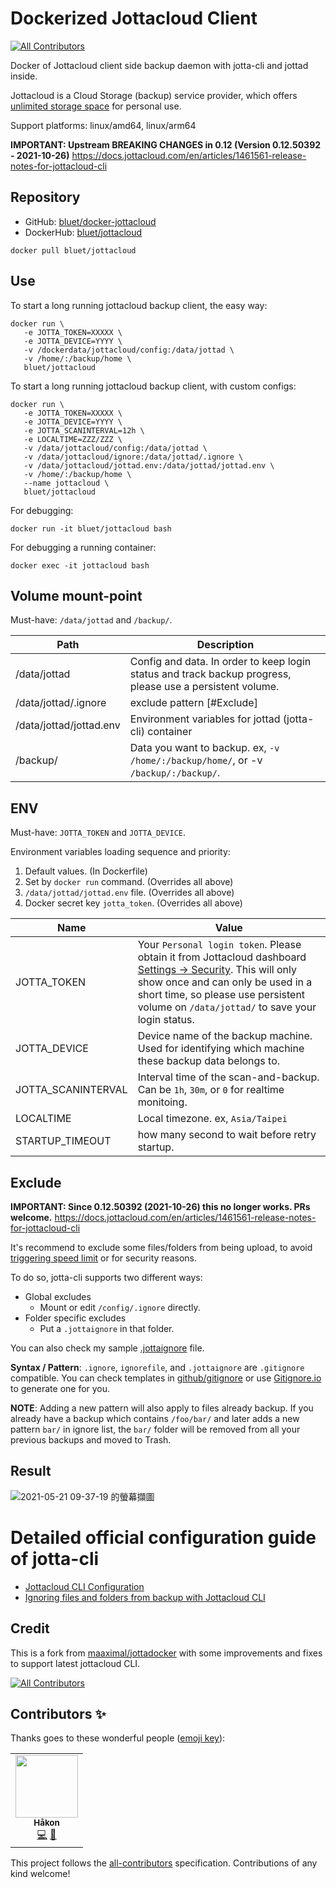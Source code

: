# Dockerized Jottacloud Client
<!-- ALL-CONTRIBUTORS-BADGE:START - Do not remove or modify this section -->
[![All Contributors](https://img.shields.io/badge/all_contributors-1-orange.svg?style=flat-square)](#contributors-)
<!-- ALL-CONTRIBUTORS-BADGE:END -->
Docker of Jottacloud client side backup daemon with jotta-cli and jottad inside.

Jottacloud is a Cloud Storage (backup) service provider, which offers [unlimited storage space](https://www.jottacloud.com/en/pricing.html) for personal use.

Support platforms: linux/amd64, linux/arm64

**IMPORTANT: Upstream BREAKING CHANGES in 0.12 (Version 0.12.50392 - 2021-10-26)**
https://docs.jottacloud.com/en/articles/1461561-release-notes-for-jottacloud-cli

## Repository
- GitHub: [bluet/docker-jottacloud](https://github.com/bluet/docker-jottacloud/)
- DockerHub: [bluet/jottacloud](https://hub.docker.com/r/bluet/jottacloud)

```
docker pull bluet/jottacloud
```

## Use
To start a long running jottacloud backup client, the easy way:
```
docker run \
   -e JOTTA_TOKEN=XXXXX \
   -e JOTTA_DEVICE=YYYY \
   -v /dockerdata/jottacloud/config:/data/jottad \
   -v /home/:/backup/home \
   bluet/jottacloud
```
To start a long running jottacloud backup client, with custom configs:
```
docker run \
   -e JOTTA_TOKEN=XXXXX \
   -e JOTTA_DEVICE=YYYY \
   -e JOTTA_SCANINTERVAL=12h \
   -e LOCALTIME=ZZZ/ZZZ \
   -v /data/jottacloud/config:/data/jottad \
   -v /data/jottacloud/ignore:/data/jottad/.ignore \
   -v /data/jottacloud/jottad.env:/data/jottad/jottad.env \
   -v /home/:/backup/home \
   --name jottacloud \
   bluet/jottacloud
```

For debugging:
```
docker run -it bluet/jottacloud bash
```
For debugging a running container:
```
docker exec -it jottacloud bash
```

## Volume mount-point
Must-have: `/data/jottad` and `/backup/`.

Path | Description
------------ | -------------
/data/jottad | Config and data. In order to keep login status and track backup progress, please use a persistent volume.
/data/jottad/.ignore | exclude pattern [#Exclude]
/data/jottad/jottad.env | Environment variables for jottad (jotta-cli) container
/backup/ | Data you want to backup. ex, `-v /home/:/backup/home/`, or -v `/backup/:/backup/`.

## ENV
Must-have: `JOTTA_TOKEN` and `JOTTA_DEVICE`.

Environment variables loading sequence and priority:
1. Default values. (In Dockerfile)
2. Set by `docker run` command. (Overrides all above)
3. `/data/jottad/jottad.env` file. (Overrides all above)
4. Docker secret key `jotta_token`. (Overrides all above)

Name | Value
------------ | -------------
JOTTA_TOKEN | Your `Personal login token`. Please obtain it from Jottacloud dashboard [Settings -> Security](https://www.jottacloud.com/web/secure). This will only show once and can only be used in a short time, so please use persistent volume on `/data/jottad/` to save your login status.
JOTTA_DEVICE | Device name of the backup machine.  Used for identifying which machine these backup data belongs to.
JOTTA_SCANINTERVAL | Interval time of the scan-and-backup. Can be `1h`, `30m`, or `0` for realtime monitoing.
LOCALTIME | Local timezone. ex, `Asia/Taipei`
STARTUP_TIMEOUT | how many second to wait before retry startup.


## Exclude
**IMPORTANT: Since 0.12.50392 (2021-10-26) this no longer works. PRs welcome.**
https://docs.jottacloud.com/en/articles/1461561-release-notes-for-jottacloud-cli

It's recommend to exclude some files/folders from being upload, to avoid [triggering speed limit](https://docs.jottacloud.com/en/articles/3271114-reduced-upload-speed) or for security reasons.

To do so, jotta-cli supports two different ways:
- Global excludes
   - Mount or edit `/config/.ignore` directly.
- Folder specific excludes
  - Put a `.jottaignore` in that folder.

You can also check my sample [.jottaignore](https://github.com/bluet/docker-jottacloud/blob/main/.jottaignore) file.

**Syntax / Pattern**: `.ignore`, `ignorefile`, and `.jottaignore` are `.gitignore` compatible.  You can check templates in [github/gitignore](https://github.com/github/gitignore) or use [Gitignore.io](https://gitignore.io) to generate one for you.

**NOTE**: Adding a new pattern will also apply to files already backup. If you already have a backup which contains `/foo/bar/` and later adds a new pattern `bar/` in ignore list, the `bar/` folder will be removed from all your previous backups and moved to Trash.

## Result
![2021-05-21 09-37-19 的螢幕擷圖](https://user-images.githubusercontent.com/51141/119069168-32407a80-ba18-11eb-824d-82a60d13437a.png)

# Detailed official configuration guide of jotta-cli
- [Jottacloud CLI Configuration
](https://docs.jottacloud.com/en/articles/2750154-jottacloud-cli-configuration)
- [Ignoring files and folders from backup with Jottacloud CLI](https://docs.jottacloud.com/en/articles/1437235-ignoring-files-and-folders-from-backup-with-jottacloud-cli)

## Credit
This is a fork from [maaximal/jottadocker](https://github.com/maaximal/jottadocker) with some improvements and fixes to support latest jottacloud CLI.

<!-- ALL-CONTRIBUTORS-BADGE:START - Do not remove or modify this section -->
[![All Contributors](https://img.shields.io/badge/all_contributors-13-orange.svg?style=flat-square)](#contributors)
<!-- ALL-CONTRIBUTORS-BADGE:END --> 

## Contributors ✨

Thanks goes to these wonderful people ([emoji key](https://allcontributors.org/docs/en/emoji-key)):

<!-- ALL-CONTRIBUTORS-LIST:START - Do not remove or modify this section -->
<!-- prettier-ignore-start -->
<!-- markdownlint-disable -->
<table>
  <tr>
    <td align="center"><a href="https://github.com/haakemon"><img src="https://avatars.githubusercontent.com/u/2082481?v=4?s=100" width="100px;" alt=""/><br /><sub><b>Håkon</b></sub></a><br /><a href="https://github.com/bluet/docker-jottacloud/commits?author=haakemon" title="Code">💻</a> <a href="#ideas-haakemon" title="Ideas, Planning, & Feedback">🤔</a></td>
  </tr>
</table>

<!-- markdownlint-restore -->
<!-- prettier-ignore-end -->

<!-- ALL-CONTRIBUTORS-LIST:END -->

This project follows the [all-contributors](https://github.com/all-contributors/all-contributors) specification. Contributions of any kind welcome!